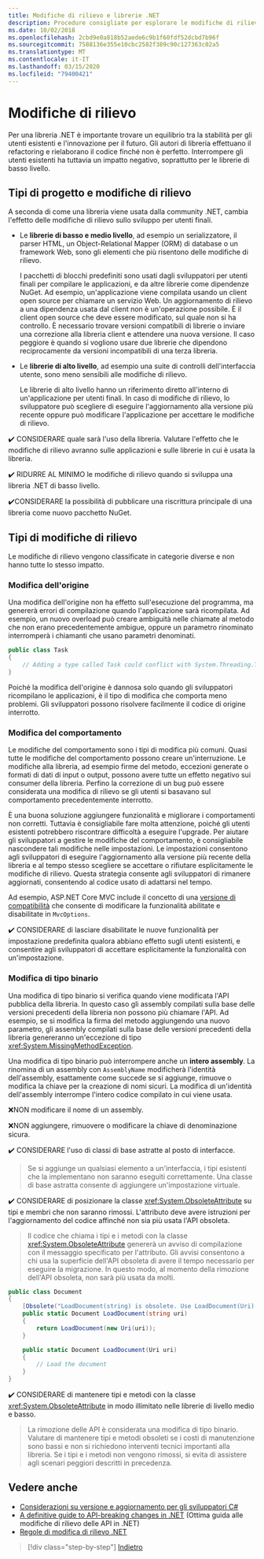 ```yaml
---
title: Modifiche di rilievo e librerie .NET
description: Procedure consigliate per esplorare le modifiche di rilievo durante la creazione di librerie .NET.
ms.date: 10/02/2018
ms.openlocfilehash: 2cbd9e0a818b52aede6c9b1f60fdf52dcbd7b96f
ms.sourcegitcommit: 7588136e355e10cbc2582f389c90c127363c02a5
ms.translationtype: MT
ms.contentlocale: it-IT
ms.lasthandoff: 03/15/2020
ms.locfileid: "79400421"
---
```

# <a name="breaking-changes"></a>Modifiche di rilievo

Per una libreria .NET è importante trovare un equilibrio tra la stabilità per gli utenti esistenti e l'innovazione per il futuro. Gli autori di libreria effettuano il refactoring e rielaborano il codice finché non è perfetto. Interrompere gli utenti esistenti ha tuttavia un impatto negativo, soprattutto per le librerie di basso livello.

## <a name="project-types-and-breaking-changes"></a>Tipi di progetto e modifiche di rilievo

A seconda di come una libreria viene usata dalla community .NET, cambia l'effetto delle modifiche di rilievo sullo sviluppo per utenti finali.

- Le **librerie di basso e medio livello**, ad esempio un serializzatore, il parser HTML, un Object-Relational Mapper (ORM) di database o un framework Web, sono gli elementi che più risentono delle modifiche di rilievo.

  I pacchetti di blocchi predefiniti sono usati dagli sviluppatori per utenti finali per compilare le applicazioni, e da altre librerie come dipendenze NuGet. Ad esempio, un'applicazione viene compilata usando un client open source per chiamare un servizio Web. Un aggiornamento di rilievo a una dipendenza usata dal client non è un'operazione possibile. È il client open source che deve essere modificato, sul quale non si ha controllo. È necessario trovare versioni compatibili di librerie o inviare una correzione alla libreria client e attendere una nuova versione. Il caso peggiore è quando si vogliono usare due librerie che dipendono reciprocamente da versioni incompatibili di una terza libreria.

- Le **librerie di alto livello**, ad esempio una suite di controlli dell'interfaccia utente, sono meno sensibili alle modifiche di rilievo.

  Le librerie di alto livello hanno un riferimento diretto all'interno di un'applicazione per utenti finali. In caso di modifiche di rilievo, lo sviluppatore può scegliere di eseguire l'aggiornamento alla versione più recente oppure può modificare l'applicazione per accettare le modifiche di rilievo.

✔️ CONSIDERARE quale sarà l'uso della libreria. Valutare l'effetto che le modifiche di rilievo avranno sulle applicazioni e sulle librerie in cui è usata la libreria.

✔️ RIDURRE AL MINIMO le modifiche di rilievo quando si sviluppa una libreria .NET di basso livello.

✔️CONSIDERARE  la possibilità di pubblicare una riscrittura principale di una libreria come nuovo pacchetto NuGet.

## <a name="types-of-breaking-changes"></a>Tipi di modifiche di rilievo

Le modifiche di rilievo vengono classificate in categorie diverse e non hanno tutte lo stesso impatto.

### <a name="source-breaking-change"></a>Modifica dell'origine

Una modifica dell'origine non ha effetto sull'esecuzione del programma, ma genererà errori di compilazione quando l'applicazione sarà ricompilata. Ad esempio, un nuovo overload può creare ambiguità nelle chiamate al metodo che non erano precedentemente ambigue, oppure un parametro rinominato interromperà i chiamanti che usano parametri denominati.

```csharp
public class Task
{
    // Adding a type called Task could conflict with System.Threading.Tasks.Task at compilation
}
```

Poiché la modifica dell'origine è dannosa solo quando gli sviluppatori ricompilano le applicazioni, è il tipo di modifica che comporta meno problemi. Gli sviluppatori possono risolvere facilmente il codice di origine interrotto.

### <a name="behavior-breaking-change"></a>Modifica del comportamento

Le modifiche del comportamento sono i tipi di modifica più comuni. Quasi tutte le modifiche del comportamento possono creare un'interruzione. Le modifiche alla libreria, ad esempio firme del metodo, eccezioni generate o formati di dati di input o output, possono avere tutte un effetto negativo sui consumer della libreria. Perfino la correzione di un bug può essere considerata una modifica di rilievo se gli utenti si basavano sul comportamento precedentemente interrotto.

È una buona soluzione aggiungere funzionalità e migliorare i comportamenti non corretti. Tuttavia è consigliabile fare molta attenzione, poiché gli utenti esistenti potrebbero riscontrare difficoltà a eseguire l'upgrade. Per aiutare gli sviluppatori a gestire le modifiche del comportamento, è consigliabile nascondere tali modifiche nelle impostazioni. Le impostazioni consentono agli sviluppatori di eseguire l'aggiornamento alla versione più recente della libreria e al tempo stesso scegliere se accettare o rifiutare esplicitamente le modifiche di rilievo. Questa strategia consente agli sviluppatori di rimanere aggiornati, consentendo al codice usato di adattarsi nel tempo.

Ad esempio, ASP.NET Core MVC include il concetto di una [versione di compatibilità](/aspnet/core/mvc/compatibility-version) che consente di modificare la funzionalità abilitate e disabilitate in `MvcOptions`.

✔️ CONSIDERARE di lasciare disabilitate le nuove funzionalità per impostazione predefinita qualora abbiano effetto sugli utenti esistenti, e consentire agli sviluppatori di accettare esplicitamente la funzionalità con un'impostazione.

### <a name="binary-breaking-change"></a>Modifica di tipo binario

Una modifica di tipo binario si verifica quando viene modificata l'API pubblica della libreria. In questo caso gli assembly compilati sulla base delle versioni precedenti della libreria non possono più chiamare l'API. Ad esempio, se si modifica la firma del metodo aggiungendo una nuovo parametro, gli assembly compilati sulla base delle versioni precedenti della libreria genereranno un'eccezione di tipo <xref:System.MissingMethodException>.

Una modifica di tipo binario può interrompere anche un **intero assembly**. La rinomina di un assembly con `AssemblyName` modificherà l'identità dell'assembly, esattamente come succede se si aggiunge, rimuove o modifica la chiave per la creazione di nomi sicuri. La modifica di un'identità dell'assembly interrompe l'intero codice compilato in cui viene usata.

❌NON modificare il nome di un assembly.

❌NON aggiungere, rimuovere o modificare la chiave di denominazione sicura.

✔️ CONSIDERARE l'uso di classi di base astratte al posto di interfacce.

> Se si aggiunge un qualsiasi elemento a un'interfaccia, i tipi esistenti che la implementano non saranno eseguiti correttamente. Una classe di base astratta consente di aggiungere un'impostazione virtuale.

✔️ CONSIDERARE di posizionare la classe <xref:System.ObsoleteAttribute> su tipi e membri che non saranno rimossi. L'attributo deve avere istruzioni per l'aggiornamento del codice affinché non sia più usata l'API obsoleta.

> Il codice che chiama i tipi e i metodi con la classe <xref:System.ObsoleteAttribute> genererà un avviso di compilazione con il messaggio specificato per l'attributo. Gli avvisi consentono a chi usa la superficie dell'API obsoleta di avere il tempo necessario per eseguire la migrazione. In questo modo, al momento della rimozione dell'API obsoleta, non sarà più usata da molti.

```csharp
public class Document
{
    [Obsolete("LoadDocument(string) is obsolete. Use LoadDocument(Uri) instead.")]
    public static Document LoadDocument(string uri)
    {
        return LoadDocument(new Uri(uri));
    }

    public static Document LoadDocument(Uri uri)
    {
        // Load the document
    }
}
```

✔️ CONSIDERARE di mantenere tipi e metodi con la classe <xref:System.ObsoleteAttribute> in modo illimitato nelle librerie di livello medio e basso.

> La rimozione delle API è considerata una modifica di tipo binario. Valutare di mantenere tipi e metodi obsoleti se i costi di manutenzione sono bassi e non si richiedono interventi tecnici importanti alla libreria. Se i tipi e i metodi non vengono rimossi, si evita di assistere agli scenari peggiori descritti in precedenza.

## <a name="see-also"></a>Vedere anche

- [Considerazioni su versione e aggiornamento per gli sviluppatori C#](../../csharp/whats-new/version-update-considerations.md)
- [A definitive guide to API-breaking changes in .NET](https://stackoverflow.com/questions/1456785/a-definitive-guide-to-api-breaking-changes-in-net) (Ottima guida alle modifiche di rilievo delle API in .NET)
- [Regole di modifica di rilievo .NET](https://github.com/dotnet/runtime/blob/master/docs/coding-guidelines/breaking-change-rules.md)

>[!div class="step-by-step"]
>[Indietro](versioning.md)
